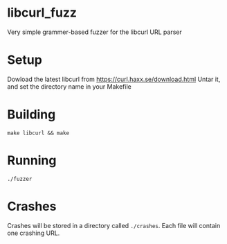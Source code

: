 # libcurl_fuzz
Very simple grammer-based fuzzer for the libcurl URL parser

# Setup

Dowload the latest libcurl from https://curl.haxx.se/download.html
Untar it, and set the directory name in your Makefile

# Building
```make libcurl && make```

# Running
```./fuzzer```

# Crashes
Crashes will be stored in a directory called ```./crashes```.  Each file will contain one crashing URL.
